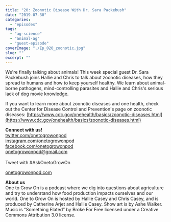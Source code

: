 ```yaml
---
title: "20: Zoonotic Disease With Dr. Sara Packebush"
date: "2019-07-30"
categories: 
  - "episodes"
tags: 
  - "ag-science"
  - "animal-ag"
  - "guest-episode"
coverImage: "./Ep_020_zoonotic.jpg"
slug: ""
excerpt: ""
---
```


We're finally talking about animals! This week special guest Dr. Sara Packebush joins Hallie and Chris to talk about zoonotic diseases, how they spread to humans and how to keep yourself healthy. We learn about animal-borne pathogens, mind-controlling parasites and Hallie and Chris's serious lack of dog movie knowledge.

If you want to learn more about zoonotic diseases and one health, check out the Center for Disease Control and Prevention's page on zoonotic diseases: [https://www.cdc.gov/onehealth/basics/zoonotic-diseases.html](https://www.cdc.gov/onehealth/basics/zoonotic-diseases.html)

**Connect with us!**  
[twitter.com/onetogrowonpod](http://twitter.com/onetogrowonpod)  
[instagram.com/onetogrowonpod  
](http://instagram.com/onetogrowonpod)[facebook.com/onetogrowonpod  
](http://facebook.com/onetogrowonpod)[onetogrowonpod@gmail.com  
](mailto:onetogrowonpod@gmail.com)  
Tweet with #AskOnetoGrowOn  
  
[onetogrowonpod.com](http://onetogrowonpod.com/)

**About us**  
One to Grow On is a podcast where we dig into questions about agriculture and try to understand how food production impacts ourselves and our world. One to Grow On is hosted by Hallie Casey and Chris Casey, and is produced by Catherine Arjet and Hallie Casey. Show art is by Ashe Walker. Music is “Something Elated” by Broke For Free licensed under a Creative Commons Attribution 3.0 license.
